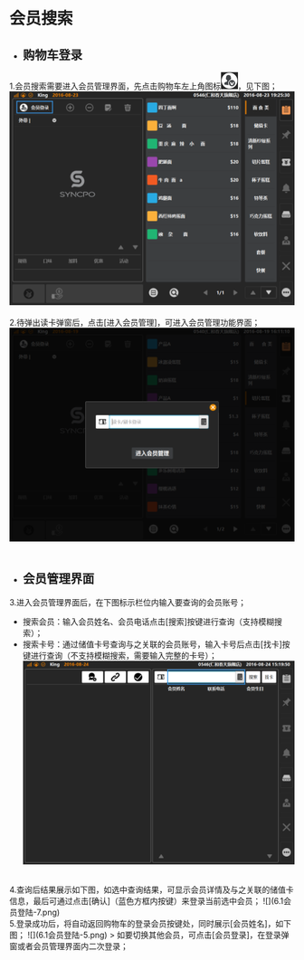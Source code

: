 # 会员搜索  
* ## 购物车登录  
1.会员搜索需要进入会员管理界面，先点击购物车左上角图标![](会员icon.png)，见下图；  
![](6.1会员登陆.png)  
<br />
2.待弹出读卡弹窗后，点击[进入会员管理]，可进入会员管理功能界面；  
![](6.2扫码登陆.png)  
<br />  
* ## 会员管理界面  
3.进入会员管理界面后，在下图标示栏位内输入要查询的会员账号；  
* 搜索会员：输入会员姓名、会员电话点击[搜索]按键进行查询（支持模糊搜索）；  
* 搜索卡号：通过储值卡号查询与之关联的会员账号，输入卡号后点击[找卡]按键进行查询（不支持模糊搜索，需要输入完整的卡号）；
![](6.1会员登陆-6.png)  
<br />
4.查询后结果展示如下图，如选中查询结果，可显示会员详情及与之关联的储值卡信息，最后可通过点击[确认]（蓝色方框内按键）来登录当前选中会员；
![](6.1会员登陆-7.png)  
<br />
5.登录成功后，将自动返回购物车的登录会员按键处，同时展示[会员姓名]，如下图；  
![](6.1会员登陆-5.png)  
> 如要切换其他会员，可点击[会员登录]，在登录弹窗或者会员管理界面内二次登录；